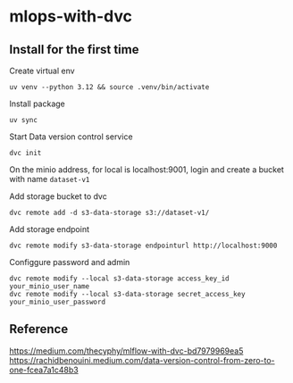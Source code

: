 # mlops-with-dvc

## Install for the first time
Create virtual env
```
uv venv --python 3.12 && source .venv/bin/activate
```
Install package
```
uv sync
```

Start Data version control service
```
dvc init
```

On the minio address, for local is localhost:9001, login and create a bucket with name `dataset-v1`

Add storage bucket to dvc
```
dvc remote add -d s3-data-storage s3://dataset-v1/
```

Add storage endpoint
```
dvc remote modify s3-data-storage endpointurl http://localhost:9000
```

Configgure password and admin
```
dvc remote modify --local s3-data-storage access_key_id your_minio_user_name
dvc remote modify --local s3-data-storage secret_access_key your_minio_user_password
```


## Reference

https://medium.com/thecyphy/mlflow-with-dvc-bd7979969ea5
https://rachidbenouini.medium.com/data-version-control-from-zero-to-one-fcea7a1c48b3